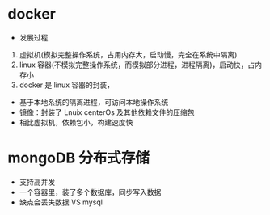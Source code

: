 # docker

- 发展过程

1. 虚拟机(模拟完整操作系统，占用内存大，启动慢，完全在系统中隔离)
2. linux 容器(不模拟完整操作系统，而模拟部分进程，进程隔离)，启动快，占内存小
3. docker 是 linux 容器的封装，

- 基于本地系统的隔离进程，可访问本地操作系统
- 镜像：封装了 Lnuix centerOs 及其他依赖文件的压缩包
- 相比虚拟机，依赖包小，构建速度快

# mongoDB 分布式存储

- 支持高并发
- 一个容器里，装了多个数据库，同步写入数据
- 缺点会丢失数据 VS mysql
